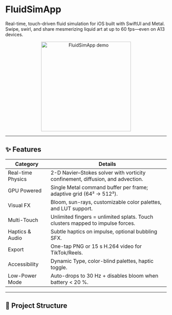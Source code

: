 # FluidSimApp

Real-time, touch-driven fluid simulation for iOS built with SwiftUI and Metal. Swipe, swirl, and share mesmerizing liquid art at up to 60 fps—even on A13 devices.

<p align="center">
  <img src="preview.gif" width="280" alt="FluidSimApp demo"/>
</p>

---

## ✨ Features

| Category | Details |
|----------|---------|
| Real-time Physics | 2-D Navier–Stokes solver with vorticity confinement, diffusion, and advection. |
| GPU Powered | Single Metal command buffer per frame; adaptive grid (64² → 512²). |
| Visual FX | Bloom, sun-rays, customizable color palettes, and LUT support. |
| Multi-Touch | Unlimited fingers = unlimited splats. Touch clusters mapped to impulse forces. |
| Haptics & Audio | Subtle haptics on impulse, optional bubbling SFX. |
| Export | One-tap PNG or 15 s H.264 video for TikTok/Reels. |
| Accessibility | Dynamic Type, color-blind palettes, haptic toggle. |
| Low-Power Mode | Auto-drops to 30 Hz + disables bloom when battery < 20 %. |

---

## 📂 Project Structure